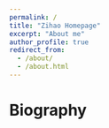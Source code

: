 ```yaml
---
permalink: /
title: "Zihao Homepage"
excerpt: "About me"
author_profile: true
redirect_from: 
  - /about/
  - /about.html
---
```


# Biography
